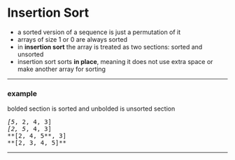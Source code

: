 # Insertion Sort
- a sorted version of a sequence is just a permutation of it
- arrays of size 1 or 0 are always sorted
- in **insertion sort** the array is treated as two sections: sorted and unsorted
- insertion sort sorts **in place**, meaning it does not use extra space or make another array for sorting
---
### example
bolded section is sorted and unbolded is unsorted section
<pre>
<i>[5</i>, 2, 4, 3]
<i>[2, 5</i>, 4, 3]
**[2, 4, 5**, 3]
**[2, 3, 4, 5]**
</pre>
---
